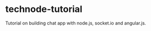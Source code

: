 technode-tutorial
=================

Tutorial on building chat app with node.js, socket.io and angular.js.
